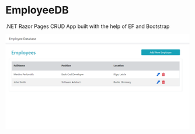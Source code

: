 # EmployeeDB
.NET Razor Pages CRUD App built with the help of EF and Bootstrap

![header image](https://github.com/martinspavlovskis/EmployeeDB/blob/master/wwwroot/pic1.png)
